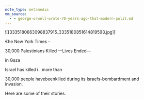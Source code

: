 ```yaml
---
note_type: metamedia
mm_source:
  - - george-orwell-wrote-70-years-ago-that-modern-polit.md
---
```


![[3335180863098837915_3335180851614819593.jpg]]

€he New York Times -

30,000 Palestinians Killed
—Lives Ended—

in Gaza

Israel has killed
i . more than

30,000 people havebeenkilled during its
Israefs-bombardment and invasion.

Here are some of their stories.

